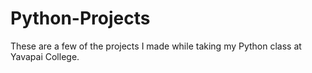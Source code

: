 # Python-Projects
These are a few of the projects I made while taking my Python class at Yavapai College.
